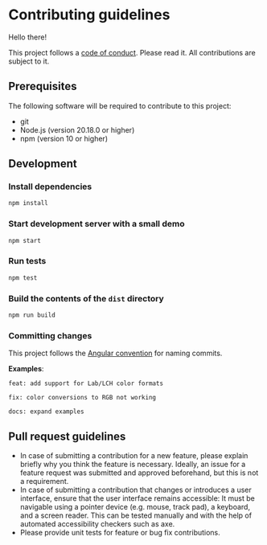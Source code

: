 # Contributing guidelines

Hello there!

This project follows a [code of conduct](https://github.com/kleinfreund/yet-another-color-picker/blob/main/CODE_OF_CONDUCT.md). Please read it. All contributions are subject to it.

## Prerequisites

The following software will be required to contribute to this project:

- git
- Node.js (version 20.18.0 or higher)
- npm (version 10 or higher)

## Development

### Install dependencies

```sh
npm install
```

### Start development server with a small demo

```sh
npm start
```

### Run tests

```sh
npm test
```

### Build the contents of the `dist` directory

```sh
npm run build
```

### Committing changes

This project follows the [Angular convention](https://github.com/conventional-changelog/conventional-changelog/tree/master/packages/conventional-changelog-angular) for naming commits.

**Examples**:

```
feat: add support for Lab/LCH color formats
```

```
fix: color conversions to RGB not working
```

```
docs: expand examples
```

## Pull request guidelines

- In case of submitting a contribution for a new feature, please explain briefly why you think the feature is necessary. Ideally, an issue for a feature request was submitted and approved beforehand, but this is not a requirement.
- In case of submitting a contribution that changes or introduces a user interface, ensure that the user interface remains accessible: It must be navigable using a pointer device (e.g. mouse, track pad), a keyboard, and a screen reader. This can be tested manually and with the help of automated accessibility checkers such as axe.
- Please provide unit tests for feature or bug fix contributions.
